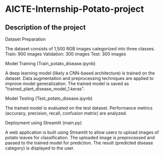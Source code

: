 # AICTE-Internship-Potato-project

## Description of the project
Dataset Preparation

The dataset consists of 1,500 RGB images categorized into three classes. Train: 900 images Validation: 300 images Test: 300 images

Model Training (Train_potato_disease.ipynb)

A deep learning model (likely a CNN-based architecture) is trained on the dataset. Data augmentation and preprocessing techniques are applied to improve model generalization. The trained model is saved as "trained_plant_disease_model_1.keras".

Model Testing (Test_potato_disease.ipynb)

The trained model is evaluated on the test dataset. Performance metrics (accuracy, precision, recall, confusion matrix) are analyzed.

Deployment using Streamlit (main.py)

A web application is built using Streamlit to allow users to upload images of potato leaves for classification. The uploaded image is preprocessed and passed to the trained model for prediction. The result (predicted disease category) is displayed to the user.
